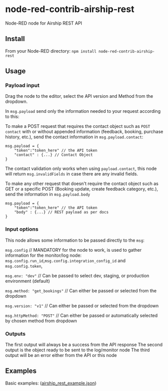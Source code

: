 # node-red-contrib-airship-rest

Node-RED node for Airship REST API

## Install

From your Node-RED directory:
`npm install node-red-contrib-airship-rest`
    
## Usage
### Payload input
Drag the node to the editor, select the API version and Method from the dropdown.
    
In `msg.payload` send only the information needed to your request according to this:

To make a POST request that requires the contact object such as `POST contact` with or without appended information (feedback, booking, purchase history, etc.), send the contact information in `msg.payload.contact`:
        
```
msg.payload = { 
    "token":"token_here" // the API token
    "contact" : {...} // Contact Object
}
```
        
The contact validation only works when using `payload.contact`, this node will return `msg.invalidFields` in case there are any invalid fields.


To make any other request that doesn't require the contact object such as GET or a specific POST (Booking update, create feedback category, etc.), send the information in `msg.payload.body`

```
msg.payload = { 
    "token":"token_here" // the API token
    "body" : {...} // REST payload as per docs
}
```

### Input options
This node allows some information to be passed directly to the `msg`:

`msg.config` // MANDATORY for the node to work, is used to gather information for the monitor/log node: `msg.config.run_id`,`msg.config.integration_config_id` and `msg.config.token`, 

`msg.env: "dev"` // Can be passed to select dev, staging, or production environment (default)

`msg.method: "get_bookings"` // Can either be passed or selected from the dropdown

`msg.version: "v1"` // Can either be passed or selected from the dropdown

`msg.httpMethod: "POST"` // Can either be passed or automatically selected by chosen method from dropdown

### Outputs

The first output will always be a success from the API response
The second output is the object ready to be sent to the log/monitor node
The third output will be an error either from the API or this node

## Examples
Basic examples: ([airship_rest_example.json](https://raw.githubusercontent.com/airshipteam/node-red-contrib-airship-rest/50b33a6120f2e05f8de0509d714cb7b99a5305e7/examples/airship_rest_example.json))
